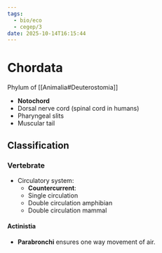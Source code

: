 ```yaml
---
tags:
  - bio/eco
  - cegep/3
date: 2025-10-14T16:15:44
---
```


# Chordata

Phylum of [[Animalia#Deuterostomia]]

- **Notochord**
- Dorsal nerve cord (spinal cord in humans)
- Pharyngeal slits
- Muscular tail

## Classification

### Vertebrate

- Circulatory system:
	- **Countercurrent**:
	- Single circulation
	- Double circulation amphibian
	- Double circulation mammal

#### Actinistia

- **Parabronchi** ensures one way movement of air.

#### 
